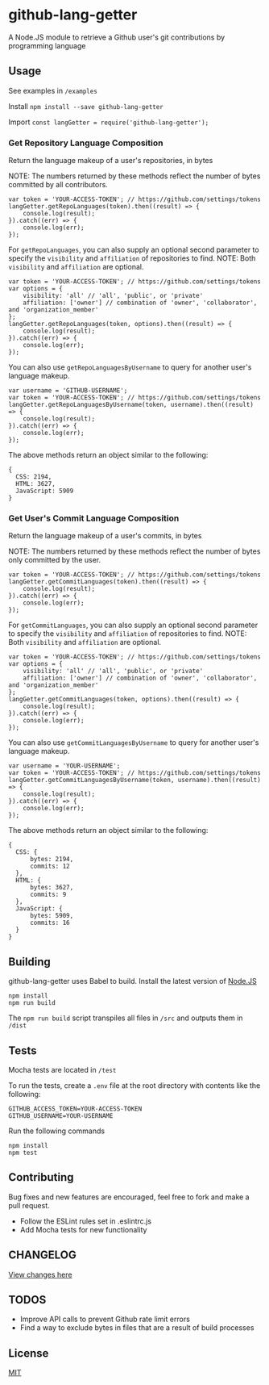 # github-lang-getter

A Node.JS module to retrieve a Github user's git contributions by programming language

## Usage

See examples in `/examples`

Install `npm install --save github-lang-getter`

Import `const langGetter = require('github-lang-getter');`

### Get Repository Language Composition

Return the language makeup of a user's repositories, in bytes

NOTE: The numbers returned by these methods reflect the number of bytes committed by all contributors.

```
var token = 'YOUR-ACCESS-TOKEN'; // https://github.com/settings/tokens
langGetter.getRepoLanguages(token).then((result) => {
    console.log(result);
}).catch((err) => {
    console.log(err);
});
```

For `getRepoLanguages`, you can also supply an optional second parameter to specify the `visibility` and `affiliation` of repositories to find.
NOTE: Both `visibility` and `affiliation` are optional.

```
var token = 'YOUR-ACCESS-TOKEN'; // https://github.com/settings/tokens
var options = {
    visibility: 'all' // 'all', 'public', or 'private'
    affiliation: ['owner'] // combination of 'owner', 'collaborator', and 'organization_member'
};
langGetter.getRepoLanguages(token, options).then((result) => {
    console.log(result);
}).catch((err) => {
    console.log(err);
});
```

You can also use `getRepoLanguagesByUsername` to query for another user's language makeup.

```
var username = 'GITHUB-USERNAME';
var token = 'YOUR-ACCESS-TOKEN'; // https://github.com/settings/tokens
langGetter.getRepoLanguagesByUsername(token, username).then((result) => {
    console.log(result);
}).catch((err) => {
    console.log(err);
});
```

The above methods return an object similar to the following:

```
{
  CSS: 2194,
  HTML: 3627,
  JavaScript: 5909
}
```

### Get User's Commit Language Composition

Return the language makeup of a user's commits, in bytes

NOTE: The numbers returned by these methods reflect the number of bytes only committed by the user.

```
var token = 'YOUR-ACCESS-TOKEN'; // https://github.com/settings/tokens
langGetter.getCommitLanguages(token).then((result) => {
    console.log(result);
}).catch((err) => {
    console.log(err);
});
```

For `getCommitLanguages`, you can also supply an optional second parameter to specify the `visibility` and `affiliation` of repositories to find.
NOTE: Both `visibility` and `affiliation` are optional.

```
var token = 'YOUR-ACCESS-TOKEN'; // https://github.com/settings/tokens
var options = {
    visibility: 'all' // 'all', 'public', or 'private'
    affiliation: ['owner'] // combination of 'owner', 'collaborator', and 'organization_member'
};
langGetter.getCommitLanguages(token, options).then((result) => {
    console.log(result);
}).catch((err) => {
    console.log(err);
});
```

You can also use `getCommitLanguagesByUsername` to query for another user's language makeup.

```
var username = 'YOUR-USERNAME';
var token = 'YOUR-ACCESS-TOKEN'; // https://github.com/settings/tokens
langGetter.getCommitLanguagesByUsername(token, username).then((result) => {
    console.log(result);
}).catch((err) => {
    console.log(err);
});
```

The above methods return an object similar to the following:

```
{
  CSS: {
      bytes: 2194,
      commits: 12
  },
  HTML: {
      bytes: 3627,
      commits: 9
  },
  JavaScript: {
      bytes: 5909,
      commits: 16
  }
}
```

## Building

github-lang-getter uses Babel to build. Install the latest version of [Node.JS](https://nodejs.org/en/)

```
npm install
npm run build
```
The `npm run build` script transpiles all files in `/src` and outputs them in `/dist`

## Tests

Mocha tests are located in `/test`

To run the tests, create a `.env` file at the root directory with contents like the following:

```
GITHUB_ACCESS_TOKEN=YOUR-ACCESS-TOKEN
GITHUB_USERNAME=YOUR-USERNAME
```

Run the following commands

```
npm install
npm test
```

## Contributing

Bug fixes and new features are encouraged, feel free to fork and make a pull request.

- Follow the ESLint rules set in .eslintrc.js
- Add Mocha tests for new functionality

## CHANGELOG

[View changes here](CHANGELOG.md)

## TODOS

- Improve API calls to prevent Github rate limit errors
- Find a way to exclude bytes in files that are a result of build processes

## License

[MIT](LICENSE)
